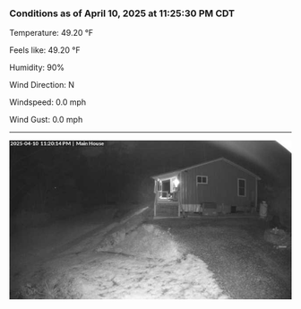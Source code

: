 ### Conditions as of April 10, 2025 at 11:25:30 PM CDT 

Temperature: 49.20 &deg;F

Feels like: 49.20 &deg;F

Humidity: 90%

Wind Direction: N

Windspeed: 0.0 mph

Wind Gust: 0.0 mph

---

<img src="./images/latest.jpeg"/>

